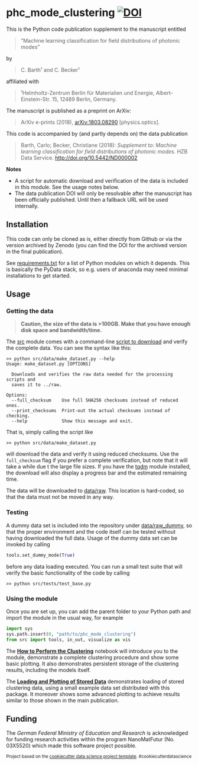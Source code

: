 phc_mode_clustering [![DOI](https://zenodo.org/badge/128033169.svg)](https://zenodo.org/badge/latestdoi/128033169)
==============================

This is the Python code publication supplement to the manuscript entitled
  > “Machine learning classification for field distributions of photonic modes”

by
  > C. Barth¹ and C. Becker¹
  
affiliated with
  > ¹Helmholtz-Zentrum Berlin für Materialien und Energie, Albert-Einstein-Str. 15, 12489 Berlin, Germany.

The manuscript is published as a preprint on ArXiv:
  > ArXiv e-prints (2018), [arXiv:1803.08290](http://arxiv.org/abs/1803.08290) [physics.optics].

This code is accompanied by (and partly depends on) the data publication
  > Barth, Carlo; Becker, Christiane (2018): *Supplement to: Machine learning classification for field distributions of photonic modes.* HZB Data Service. http://doi.org/10.5442/ND000002


**Notes**
  - A script for automatic download and verification of the data is included in this module. See the usage notes below.
  - The data publication DOI will only be resolvable after the manuscript has been officially published. Until then a fallback URL will be used internally.

## Installation

This code can only be cloned as is, either directly from Github or via the version archived by Zenodo (you can find the DOI for the archived version in the final publication).

See [requirements.txt](requirements.txt) for a list of Python modules on which it depends. This is basically the PyData stack, so e.g. users of anaconda may need minimal installations to get started.

## Usage

### Getting the data

  > **Caution, the size of the data is >100GB. Make that you have enough disk space and bandwidth/time.**

The [src](src) module comes with a command-line [script to download](src/data/make_dataset.py) and verify the complete data. You can see the syntax like this:

    >> python src/data/make_dataset.py --help
    Usage: make_dataset.py [OPTIONS]
    
      Downloads and verifies the raw data needed for the processing scripts and
      saves it to ../raw.
    
    Options:
      --full_checksum    Use full SHA256 checksums instead of reduced ones.
      --print_checksums  Print-out the actual checksums instead of checking.
      --help             Show this message and exit.

That is, simply calling the script like

    >> python src/data/make_dataset.py
    
will download the data and verify it using reduced checksums. Use the `full_checksum` flag if you prefer a complete verification, but note that it will take a while due t the large file sizes. If you have the [tqdm](https://github.com/tqdm/tqdm) module installed, the download will also display a progress bar and the estimated remaining time.

The data will be downloaded to [data/raw](data/raw). This location is hard-coded, so that the data must not be moved in any way.

### Testing

A dummy data set is included into the repository under [data/raw_dummy](data/raw_dummy), so that the proper environment and the code itself can be tested without having downloaded the full data.  Usage of the dummy data set can be invoked by calling

```python
tools.set_dummy_mode(True)
```

before any data loading executed. You can run a small test suite that will verify the basic functionality of the code by calling

    >> python src/tests/test_base.py

### Using the module

Once you are set up, you can add the parent folder to your Python path and import the module in the usual way, for example

```python
import sys
sys.path.insert(0, "path/to/phc_mode_clustering")
from src import tools, in_out, visualize as vis
```

The **[How to Perform the Clustering](notebooks/How%20to%20Perform%20the%20Clustering.ipynb)** notebook will introduce you to the module, demonstrate a complete clustering procedure and show some basic plotting. It also demonstrates persistent storage of the clustering results, including the models itself.

The **[Loading and Plotting of Stored Data](notebooks/Loading%20and%20Plotting%20of%20Stored%20Data.ipynb)** demonstrates loading of stored clustering data, using a small example data set distributed with this package. It moreover shows some advanced plotting to achieve results similar to those shown in the main publication.


## Funding

The *German Federal Ministry of Education and Research* is acknowledged for
funding research activities  within the program NanoMatFutur (No. 03X5520)
which made this software project possible.


<p><small>Project based on the <a target="_blank" href="https://drivendata.github.io/cookiecutter-data-science/">cookiecutter data science project template</a>. #cookiecutterdatascience</small></p>


